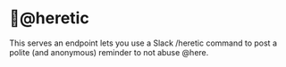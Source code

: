 # 🙏@heretic
This serves an endpoint lets you use a Slack /heretic command to post a polite (and anonymous) reminder to not abuse @here. 
